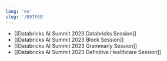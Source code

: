 ```yaml
---
lang: 'en'
slug: '/B97F69'
---
```


- [[Databricks AI Summit 2023 Databricks Session]]
- [[Databricks AI Summit 2023 Block Session]]
- [[Databricks AI Summit 2023 Grammarly Session]]
- [[Databricks AI Summit 2023 Definitive Healthcare Session]]
